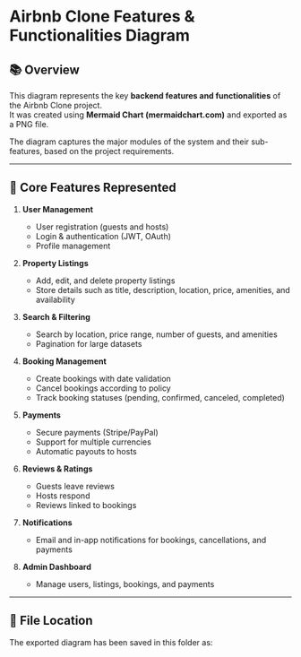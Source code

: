 
# Airbnb Clone Features & Functionalities Diagram

## 📚 Overview
This diagram represents the key **backend features and functionalities** of the Airbnb Clone project.  
It was created using **Mermaid Chart (mermaidchart.com)** and exported as a PNG file.

The diagram captures the major modules of the system and their sub-features, based on the project requirements.

---

## 🔑 Core Features Represented
1. **User Management**
   - User registration (guests and hosts)
   - Login & authentication (JWT, OAuth)
   - Profile management

2. **Property Listings**
   - Add, edit, and delete property listings
   - Store details such as title, description, location, price, amenities, and availability

3. **Search & Filtering**
   - Search by location, price range, number of guests, and amenities
   - Pagination for large datasets

4. **Booking Management**
   - Create bookings with date validation
   - Cancel bookings according to policy
   - Track booking statuses (pending, confirmed, canceled, completed)

5. **Payments**
   - Secure payments (Stripe/PayPal)
   - Support for multiple currencies
   - Automatic payouts to hosts

6. **Reviews & Ratings**
   - Guests leave reviews
   - Hosts respond
   - Reviews linked to bookings

7. **Notifications**
   - Email and in-app notifications for bookings, cancellations, and payments

8. **Admin Dashboard**
   - Manage users, listings, bookings, and payments

---

## 📂 File Location
The exported diagram has been saved in this folder as:

